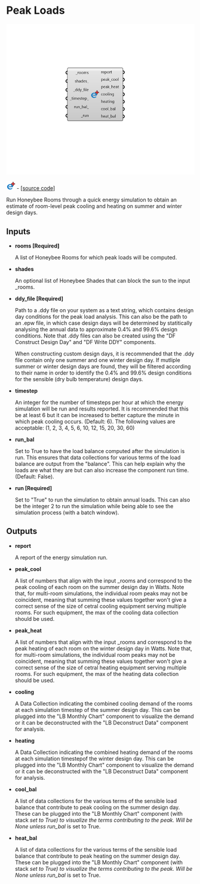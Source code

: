 # Peak Loads

![](../../.gitbook/assets/Peak_Loads.png)

![](../../.gitbook/assets/Peak_Loads%20%281%29.png) - [\[source code\]](https://github.com/ladybug-tools/honeybee-grasshopper-energy/blob/master/honeybee_grasshopper_energy/src//HB%20Peak%20Loads.py)

Run Honeybee Rooms through a quick energy simulation to obtain an estimate of room-level peak cooling and heating on summer and winter design days.

## Inputs

* **rooms \[Required\]**

  A list of Honeybee Rooms for which peak loads will be computed. 

* **shades**

  An optional list of Honeybee Shades that can block the sun to the input \_rooms. 

* **ddy\_file \[Required\]**

  Path to a .ddy file on your system as a text string, which contains design day conditions for the peak load analysis. This can also be the path to an .epw file, in which case design days will be determined by statitically analysing the annual data to approximate 0.4% and 99.6% design conditions. Note that .ddy files can also be created using the "DF Construct Design Day" and "DF Write DDY" components. 

  When constructing custom design days, it is recommended that the .ddy file contain only one summer and one winter design day. If mutliple summer or winter design days are found, they will be filtered according to their name in order to identify the 0.4% and 99.6% design conditions for the sensible \(dry bulb temperature\) design days. 

* **timestep**

  An integer for the number of timesteps per hour at which the energy simulation will be run and results reported. It is recommended that this be at least 6 but it can be increased to better capture the minute in which peak cooling occurs. \(Default: 6\). The following values are acceptable: \(1, 2, 3, 4, 5, 6, 10, 12, 15, 20, 30, 60\) 

* **run\_bal**

  Set to True to have the load balance computed after the simulation is run. This ensures that data collections for various terms of the load balance are output from the "balance". This can help explain why the loads are what they are but can also increase the component run time. \(Default: False\). 

* **run \[Required\]**

  Set to "True" to run the simulation to obtain annual loads. This can also be the integer 2 to run the simulation while being able to see the simulation process \(with a batch window\). 

## Outputs

* **report**

  A report of the energy simulation run. 

* **peak\_cool**

  A list of numbers that align with the input \_rooms and correspond to the peak cooling of each room on the summer design day in Watts. Note that, for multi-room simulations, the individual room peaks may not be coincident, meaning that summing these values together won't give a correct sense of the size of cetral cooling equipment serving multiple rooms. For such equipment, the max of the cooling data collection should be used. 

* **peak\_heat**

  A list of numbers that align with the input \_rooms and correspond to the peak heating of each room on the winter design day in Watts. Note that, for multi-room simulations, the individual room peaks may not be coincident, meaning that summing these values together won't give a correct sense of the size of cetral heating equipment serving multiple rooms. For such equipment, the max of the heating data collection should be used. 

* **cooling**

  A Data Collection indicating the combined cooling demand of the rooms at each simulation timestep of the summer design day. This can be plugged into the "LB Monthly Chart" component to visualize the demand or it can be deconstructed with the "LB Deconstruct Data" component for analysis. 

* **heating**

  A Data Collection indicating the combined heating demand of the rooms at each simulation timestepof the winter design day. This can be plugged into the "LB Monthly Chart" component to visualize the demand or it can be deconstructed with the "LB Deconstruct Data" component for analysis. 

* **cool\_bal**

  A list of data collections for the various terms of the sensible load balance that contribute to peak cooling on the summer design day. These can be plugged into the "LB Monthly Chart" component \(with stack _set to True\) to visualize the terms contributing to the peak. Will be None unless run\_bal_ is set to True. 

* **heat\_bal**

  A list of data collections for the various terms of the sensible load balance that contribute to peak heating on the summer design day. These can be plugged into the "LB Monthly Chart" component \(with stack _set to True\) to visualize the terms contributing to the peak. Will be None unless run\_bal_ is set to True. 

